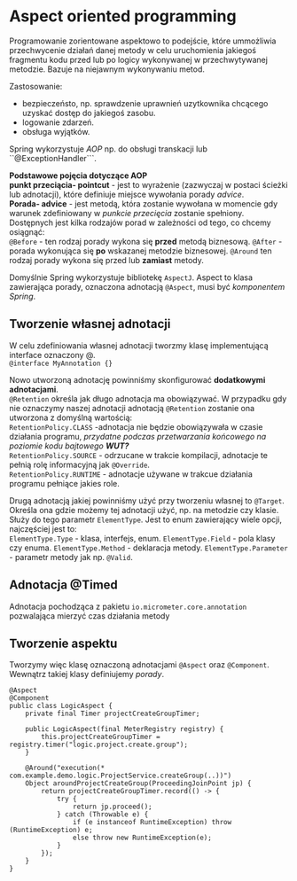 # Aspect oriented programming

Programowanie zorientowane aspektowo to podejście, które ummożliwia przechwycenie działań danej metody w celu
uruchomienia
jakiegoś fragmentu kodu przed lub po logicy wykonywanej w przechwytywanej metodzie. Bazuje na niejawnym wykonywaniu
metod.

Zastosowanie:

- bezpieczeństo, np. sprawdzenie uprawnień uzytkownika chcącego uzyskać dostęp do jakiegoś zasobu.
- logowanie zdarzeń.
- obsługa wyjątków.

Spring wykorzystuje *AOP* np. do obsługi transkacji lub ``@ExceptionHandler```.

**Podstawowe pojęcia dotyczące AOP**  
**punkt przeciącia- pointcut** - jest to wyrażenie (zazwyczaj w postaci ścieżki lub adnotacji), które definiuje miejsce
wywołania porady *advice*.  
**Porada- advice** - jest metodą, która zostanie wywołana w momencie gdy warunek zdefiniowany w *punkcie przecięcia*
zostanie
spełniony. Dostępnych jest kilka rodzajów porad w zależności od tego, co chcemy osiągnąć:  
``@Before`` - ten rodzaj porady wykona się **przed** metodą biznesową.
``@After`` - porada wykonująca się **po** wskazanej metodzie biznesowej.
``@Around`` ten rodzaj porady wykona się przed lub **zamiast** metody.

Domyślnie Spring wykorzystuje bibliotekę ``AspectJ``. Aspect to klasa zawierająca porady, oznaczona
adnotacją ``@Aspect``,
musi być *komponentem Spring*.

## Tworzenie własnej adnotacji

W celu zdefiniowania własnej adnotacji tworzmy klasę implementującą interface oznaczony @.  
``@interface MyAnnotation {}``  

Nowo utworzoną adnotację powinniśmy skonfigurować **dodatkowymi adnotacjami**.  
``@Retention`` określa jak długo adnotacja ma obowiązywać. W przypadku gdy nie oznaczymy naszej adnotacji
adnotacją ``@Retention``
zostanie ona utworzona z domyślną wartością:  
``RetentionPolicy.CLASS`` -adnotacja nie będzie obowiązywała w czasie działania programu, *przydatne podczas
przetwarzania końcowego na poziomie kodu bajtowego* ***WUT?***  
``RetentionPolicy.SOURCE`` - odrzucane w trakcie kompilacji, adnotacje te pełnią rolę informacyjną jak ``@Override``.  
``RetentionPolicy.RUNTIME`` - adnotacje używane w trakcue działania programu pełniące jakies role.   
  
Drugą adnotacją jakiej powinniśmy użyć przy tworzeniu własnej to ``@Target``.  
Określa ona gdzie możemy tej adnotacji użyć, np. na metodzie czy klasie. Służy do tego parametr ``ElementType``. Jest to 
enum zawierający wiele opcji, najczęściej jest to:  
``ElementType.Type`` - klasa, interfejs, enum.
``ElementType.Field`` - pola klasy czy enuma.
``ElementType.Method`` - deklaracja metody.
``ElementType.Parameter`` - parametr metody jak np. ``@Valid``.

## Adnotacja @Timed

Adnotacja pochodząca z pakietu ``io.micrometer.core.annotation`` pozwalająca mierzyć czas działania metody

## Tworzenie aspektu

Tworzymy więc klasę oznaczoną adnotacjami ``@Aspect`` oraz ``@Component``. Wewnątrz takiej klasy definiujemy *porady*.

```
@Aspect
@Component
public class LogicAspect {
    private final Timer projectCreateGroupTimer;

    public LogicAspect(final MeterRegistry registry) {
        this.projectCreateGroupTimer = registry.timer("logic.project.create.group");
    }

    @Around("execution(* com.example.demo.logic.ProjectService.createGroup(..))")
    Object aroundProjectCreateGroup(ProceedingJoinPoint jp) {
        return projectCreateGroupTimer.record(() -> {
            try {
                return jp.proceed();
            } catch (Throwable e) {
                if (e instanceof RuntimeException) throw (RuntimeException) e;
                else throw new RuntimeException(e);
            }
        });
    }
}
```


